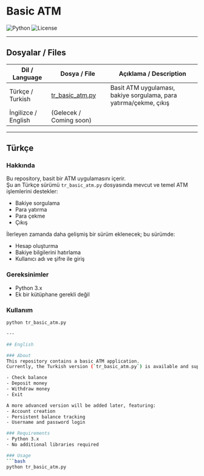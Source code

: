 # Basic ATM

![Python](https://img.shields.io/badge/Python-3.x-blue) ![License](https://img.shields.io/badge/License-MIT-green)

---

## Dosyalar / Files

| Dil / Language | Dosya / File | Açıklama / Description |
|----------------|-------------|----------------------|
| Türkçe / Turkish | [tr_basic_atm.py](tr_basic_atm.py) | Basit ATM uygulaması, bakiye sorgulama, para yatırma/çekme, çıkış |
| İngilizce / English | (Gelecek / Coming soon) |

---

## Türkçe

### Hakkında
Bu repository, basit bir ATM uygulamasını içerir.  
Şu an Türkçe sürümü `tr_basic_atm.py` dosyasında mevcut ve temel ATM işlemlerini destekler:

- Bakiye sorgulama  
- Para yatırma  
- Para çekme  
- Çıkış  

İlerleyen zamanda daha gelişmiş bir sürüm eklenecek; bu sürümde:  
- Hesap oluşturma  
- Bakiye bilgilerini hatırlama  
- Kullanıcı adı ve şifre ile giriş  

### Gereksinimler
- Python 3.x
- Ek bir kütüphane gerekli değil

### Kullanım
```bash
python tr_basic_atm.py

---

## English

### About
This repository contains a basic ATM application.  
Currently, the Turkish version (`tr_basic_atm.py`) is available and supports basic ATM operations:

- Check balance  
- Deposit money  
- Withdraw money  
- Exit  

A more advanced version will be added later, featuring:  
- Account creation  
- Persistent balance tracking  
- Username and password login  

### Requirements
- Python 3.x
- No additional libraries required

### Usage
```bash
python tr_basic_atm.py
